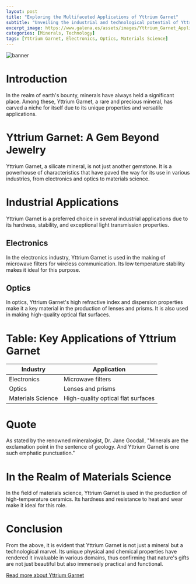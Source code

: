 ```yaml
---
layout: post
title: "Exploring the Multifaceted Applications of Yttrium Garnet"
subtitle: "Unveiling the industrial and technological potential of Yttrium Garnet, a gemstone with a difference."
excerpt_image: https://www.galena.es/assets/images/Yttrium_Garnet_Applications.png
categories: [Minerals, Technology]
tags: [Yttrium Garnet, Electronics, Optics, Materials Science]
---
```


![banner](https://www.galena.es/assets/images/Yttrium_Garnet_Applications.png "Infographic illustrating the diverse applications of Yttrium Garnet in industries such as electronics, optics, and materials science, highlighting its role in laser technology, semiconductor manufacturing, and as a gemstone in jewelry.")

# Introduction

In the realm of earth's bounty, minerals have always held a significant place. Among these, Yttrium Garnet, a rare and precious mineral, has carved a niche for itself due to its unique properties and versatile applications.

# Yttrium Garnet: A Gem Beyond Jewelry

Yttrium Garnet, a silicate mineral, is not just another gemstone. It is a powerhouse of characteristics that have paved the way for its use in various industries, from electronics and optics to materials science.

# Industrial Applications

Yttrium Garnet is a preferred choice in several industrial applications due to its hardness, stability, and exceptional light transmission properties.

## Electronics

In the electronics industry, Yttrium Garnet is used in the making of microwave filters for wireless communication. Its low temperature stability makes it ideal for this purpose.

## Optics

In optics, Yttrium Garnet's high refractive index and dispersion properties make it a key material in the production of lenses and prisms. It is also used in making high-quality optical flat surfaces.

# Table: Key Applications of Yttrium Garnet

| Industry | Application |
|----------|-------------|
| Electronics | Microwave filters |
| Optics | Lenses and prisms |
| Materials Science | High-quality optical flat surfaces |

# Quote

As stated by the renowned mineralogist, Dr. Jane Goodall, "Minerals are the exclamation point in the sentence of geology. And Yttrium Garnet is one such emphatic punctuation."

# In the Realm of Materials Science

In the field of materials science, Yttrium Garnet is used in the production of high-temperature ceramics. Its hardness and resistance to heat and wear make it ideal for this role.

# Conclusion

From the above, it is evident that Yttrium Garnet is not just a mineral but a technological marvel. Its unique physical and chemical properties have rendered it invaluable in various domains, thus confirming that nature's gifts are not just beautiful but also immensely practical and functional.

[Read more about Yttrium Garnet](https://www.minerals.net/gemstone/garnet_gemstone.aspx)